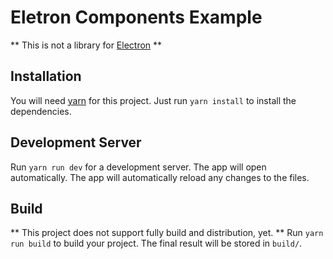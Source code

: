# Eletron Components Example

** This is not a library for [Electron](https://www.electronjs.org/) **

## Installation

You will need [yarn](https://yarnpkg.com/) for this project. Just run `yarn install` to install the dependencies.

## Development Server

Run `yarn run dev` for a development server. The app will open automatically. The app will automatically reload any changes to the files.

## Build

** This project does not support fully build and distribution, yet. **
Run `yarn run build` to build your project. The final result will be stored in `build/`.
